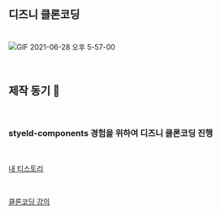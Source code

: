 ## 디즈니 클론코딩

#


![GIF 2021-06-28 오후 5-57-00](https://user-images.githubusercontent.com/38341106/123609432-9b4ab780-d83a-11eb-972e-b8a8dd32d355.gif)

<br>

## 제작 동기 📢

<br>

### styeld-components 경험을 위하여 디즈니 클론코딩 진행


<br>

[내 티스토리](https://ryugaram.tistory.com/105)


<br>

[클론코딩 강의](https://www.youtube.com/watch?v=R_OERlafbmw)
